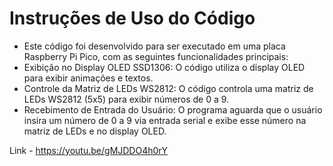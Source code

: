 # Instruções de Uso do Código
- Este código foi desenvolvido para ser executado em uma placa Raspberry Pi Pico, com as seguintes funcionalidades principais:
- Exibição no Display OLED SSD1306: O código utiliza o display OLED para exibir animações e textos.
- Controle da Matriz de LEDs WS2812: O código controla uma matriz de LEDs WS2812 (5x5) para exibir números de 0 a 9.
- Recebimento de Entrada do Usuário: O programa aguarda que o usuário insira um número de 0 a 9 via entrada serial e exibe esse número na matriz de LEDs e no display OLED.

Link - https://youtu.be/gMJDDO4h0rY
